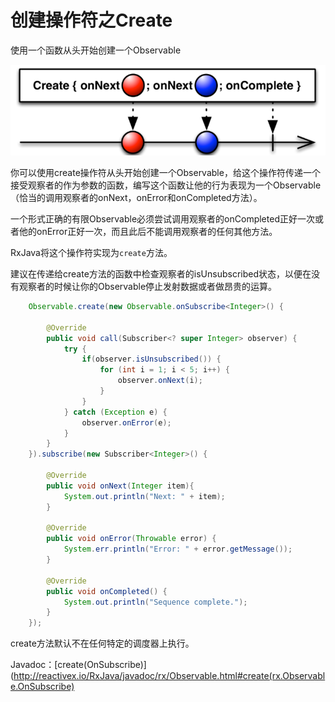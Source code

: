 # 创建操作符之Create

 使用一个函数从头开始创建一个Observable

 ![Image](https://github.com/HousqLove/Reader/blob/da6075760d62b3bd865db81bc078117401d139a7/Java/ReactiveX/images/rx-6-1.png)

 你可以使用create操作符从头开始创建一个Observable，给这个操作符传递一个接受观察者的作为参数的函数，编写这个函数让他的行为表现为一个Observable（恰当的调用观察者的onNext，onError和onCompleted方法）。

 一个形式正确的有限Observable必须尝试调用观察者的onCompleted正好一次或者他的onError正好一次，而且此后不能调用观察者的任何其他方法。

 RxJava将这个操作符实现为```create```方法。

 建议在传递给create方法的函数中检查观察者的isUnsubscribed状态，以便在没有观察者的时候让你的Observable停止发射数据或者做昂贵的运算。
```java
	Observable.create(new Observable.onSubscribe<Integer>() {

		@Override
		public void call(Subscriber<? super Integer> observer) {
			try {
				if(observer.isUnsubscribed()) {
					for (int i = 1; i < 5; i++) {
						observer.onNext(i);
					}
				}
			} catch (Exception e) {
				observer.onError(e);
			}
		}
	}).subscribe(new Subscriber<Integer>() {

		@Override
		public void onNext(Integer item){
			System.out.println("Next: " + item);
		}

		@Override
        public void onError(Throwable error) {
            System.err.println("Error: " + error.getMessage());
        }

        @Override
        public void onCompleted() {
            System.out.println("Sequence complete.");
        }
	});
```
 create方法默认不在任何特定的调度器上执行。

 Javadoc：[create(OnSubscribe)](http://reactivex.io/RxJava/javadoc/rx/Observable.html#create(rx.Observable.OnSubscribe)